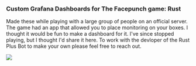 ### Custom Grafana Dashboards for The Facepunch game: Rust
Made these while playing with a large group of people on an official server. The game had an app that allowed you to place monitoring on your boxes. I thought it would be fun to make a dashboard for it. I've since stopped playing, but I thought I'd share it here. To work with the devloper of the Rust Plus Bot to make your own please feel free to reach out.


<img src="https://github.com/legit2click/rustDashBoards/blob/main/grafanaDashboards/RustVashboard/grafanaVashBoard.jpg">
